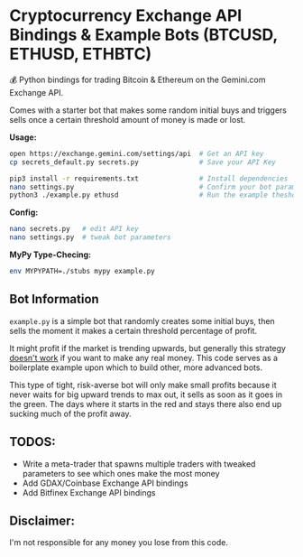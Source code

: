 # Cryptocurrency Exchange API Bindings & Example Bots (BTCUSD, ETHUSD, ETHBTC)
:moneybag: Python bindings for trading Bitcoin & Ethereum on the Gemini.com Exchange API.

Comes with a starter bot that makes some random initial buys and triggers sells once a certain threshold amount of money is made or lost.

**Usage:**
```bash
open https://exchange.gemini.com/settings/api  # Get an API key 
cp secrets_default.py secrets.py               # Save your API Key

pip3 install -r requirements.txt               # Install dependencies
nano settings.py                               # Confirm your bot parameters
python3 ./example.py ethusd                    # Run the example theshold bot
```

**Config:**
```bash
nano secrets.py   # edit API key
nano settings.py  # tweak bot parameters
```

**MyPy Type-Checing:**
```bash
env MYPYPATH=./stubs mypy example.py
```

## Bot Information

`example.py` is a simple bot that randomly creates some initial buys, then sells the moment it makes a certain threshold percentage of profit.

It might profit if the market is trending upwards, but generally this strategy [doesn't work](https://gist.github.com/pirate/eac582480aa34b5adda9e6adc1878190) if you want to make any real money.  This code serves as a boilerplate example upon which to build other, more advanced bots.

This type of tight, risk-averse bot will only make small profits because it never waits for big upward trends to max out, it sells as soon as it goes in the green.  The days where it starts in the red and stays there also end up sucking much of the profit away.

## TODOS:

* Write a meta-trader that spawns multiple traders with tweaked parameters to see which ones make the most money
* Add GDAX/Coinbase Exchange API bindings
* Add Bitfinex Exchange API bindings

## Disclaimer:

I'm not responsible for any money you lose from this code.
